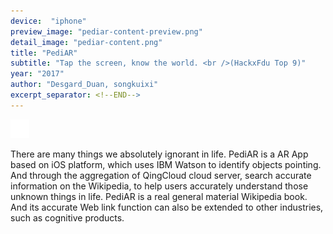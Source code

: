 ```yaml
---
device:  "iphone"
preview_image: "pediar-content-preview.png"
detail_image: "pediar-content.png"
title: "PediAR"
subtitle: "Tap the screen, know the world. <br />(HackxFdu Top 9)"
year: "2017"
author: "Desgard_Duan, songkuixi"
excerpt_separator: <!--END-->
---
```


<a href="https://github.com/Hacker-UP/PediAR">
    <img src="/assets/images/github-logo.svg" width="30px"/>
</a>

There are many things we absolutely ignorant in life. PediAR is a AR App based on iOS platform, which uses IBM Watson to identify objects pointing. And through the aggregation of QingCloud cloud server, search accurate information on the Wikipedia, to help users accurately understand those unknown things in life. PediAR is a real general material Wikipedia book. And its accurate Web link function can also be extended to other industries, such as cognitive products.